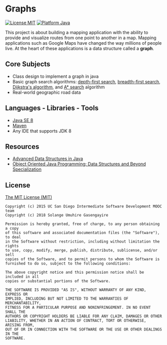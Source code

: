 # Graphs

[![License MIT](https://img.shields.io/badge/license-MIT%20License-green.svg)](https://github.com/SolangeUG/fundamentals/blob/master/LICENSE)
[![Platform Java](https://img.shields.io/badge/platform-Java-blue.svg)](https://docs.oracle.com/en/java/)

This project is about building a mapping application with the ability to provide and visualize routes from one point to another in a map.
Mapping applications such as Google Maps have changed the way millions of people live. 
At the heart of these applications is a data structure called a **graph**.

## Core Subjects

- Class design to implement a graph in java
- Basic graph search algorithms: [depth-first search](https://en.wikipedia.org/wiki/Depth-first_search), 
[breadth-first search](https://en.wikipedia.org/wiki/Breadth-first_search), [Dijkstra's algorithm](https://en.wikipedia.org/wiki/Dijkstra%27s_algorithm), 
and [A* search](https://en.wikipedia.org/wiki/A*_search_algorithm) algorithm
- Real-world geographic road data

## Languages - Libraries - Tools

- [Java SE 8](https://docs.oracle.com/javase/8/docs/)
- [Maven](https://maven.apache.org/what-is-maven.html)
- Any IDE that supports JDK 8


## Resources

- [Advanced Data Structures in Java](https://www.coursera.org/learn/advanced-data-structures)
- [Object Oriented Java Programming: Data Structures and Beyond Specialization](https://www.coursera.org/specializations/java-object-oriented)

## License

[The MIT License (MIT)](https://opensource.org/licenses/MIT)

````
Copyright (c) 2015 UC San Diego Intermediate Software Development MOOC team
Copyright (c) 2018 Solange Umuhire Gasengayire

Permission is hereby granted, free of charge, to any person obtaining a copy
of this software and associated documentation files (the "Software"), to deal
in the Software without restriction, including without limitation the rights
to use, copy, modify, merge, publish, distribute, sublicense, and/or sell
copies of the Software, and to permit persons to whom the Software is
furnished to do so, subject to the following conditions:

The above copyright notice and this permission notice shall be included in all
copies or substantial portions of the Software.

THE SOFTWARE IS PROVIDED "AS IS", WITHOUT WARRANTY OF ANY KIND, EXPRESS OR
IMPLIED, INCLUDING BUT NOT LIMITED TO THE WARRANTIES OF MERCHANTABILITY,
FITNESS FOR A PARTICULAR PURPOSE AND NONINFRINGEMENT. IN NO EVENT SHALL THE
AUTHORS OR COPYRIGHT HOLDERS BE LIABLE FOR ANY CLAIM, DAMAGES OR OTHER
LIABILITY, WHETHER IN AN ACTION OF CONTRACT, TORT OR OTHERWISE, ARISING FROM,
OUT OF OR IN CONNECTION WITH THE SOFTWARE OR THE USE OR OTHER DEALINGS IN THE
SOFTWARE.

````
